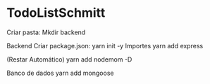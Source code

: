 # TodoListSchmitt

Criar pasta: Mkdir backend

Backend
Criar package.json: yarn init -y 
Importes
yarn add express

(Restar Automático)
yarn add nodemom -D 

Banco de dados
yarn add mongoose

